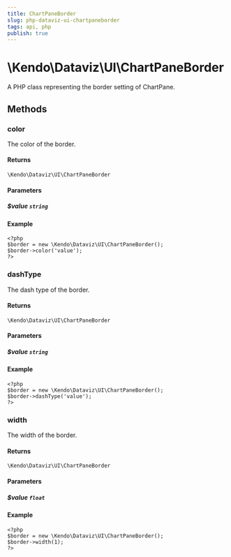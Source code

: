 ```yaml
---
title: ChartPaneBorder
slug: php-dataviz-ui-chartpaneborder
tags: api, php
publish: true
---
```


# \Kendo\Dataviz\UI\ChartPaneBorder

A PHP class representing the border setting of ChartPane.


## Methods

### color
The color of the border.

#### Returns
`\Kendo\Dataviz\UI\ChartPaneBorder`

#### Parameters

##### $value `string`



#### Example 
    <?php
    $border = new \Kendo\Dataviz\UI\ChartPaneBorder();
    $border->color('value');
    ?>

### dashType
The dash type of the border.

#### Returns
`\Kendo\Dataviz\UI\ChartPaneBorder`

#### Parameters

##### $value `string`



#### Example 
    <?php
    $border = new \Kendo\Dataviz\UI\ChartPaneBorder();
    $border->dashType('value');
    ?>

### width
The width of the border.

#### Returns
`\Kendo\Dataviz\UI\ChartPaneBorder`

#### Parameters

##### $value `float`



#### Example 
    <?php
    $border = new \Kendo\Dataviz\UI\ChartPaneBorder();
    $border->width(1);
    ?>


